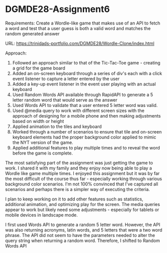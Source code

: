 # DGMDE28-Assignment6

Requirements: Create a Wordle-like game that makes use of an API to fetch a word and test that a user guess is both a valid word and matches the random generated answer

URL: https://trinidads-portfolio.com/DGMDE28/Wordle-Clone/index.html

Approach:
1. Followed an approach similar to that of the Tic-Tac-Toe game - creating a grid for the game board
2. Added an on-screen keyboard through a series of div's each with a click event listener to capture a letter entered by the user
3. Added a key-up event listener in the event user playing with an actual keyboard
4. Used Random Words API available through RapidAPI to generate a 5 letter random word that would serve as the answer
5. Used Words API to validate that a user entered 5 letter word was valid.  
6. Used @media query to work with different screen sizes with the approach of designing for a mobile phone and then making adjustments based on width or height
7. Applied animation to the tiles and keyboard
8. Worked through a number of scenarios to ensure that tile and on-screen keyboard elements had the proper background color applied to mimic the NYT version of the game.  
9. Applied additional features to play multiple times and to reveal the word before the game is complete.

The most satisfying part of the assignment was just getting the game to work.  I shared it with my family and they enjoy now being able to play a Wordle like game multiple times.  I enjoyed this assignment but it was by far the most difficult of the course thus far - especially working through various background color scenarios.  I'm not 100% convinced that I've captured all scenarios and perhaps there is a simpler way of executing the criteria. 

I plan to keep working on it to add other features such as statistics, additional animation, and optimizing play for the screen.  The media queries appear to work but likely need some adjustments - especially for tablets or mobile devices in landscape mode. 

I first used Words API to generate a random 5 letter word.  However, the API was also returning acronyms, latin words, and 5 letters that were a two word phrase.  The API did not seem to have the parameters needed to alter the query string when returning a random word.  Therefore, I shifted to Random Words API